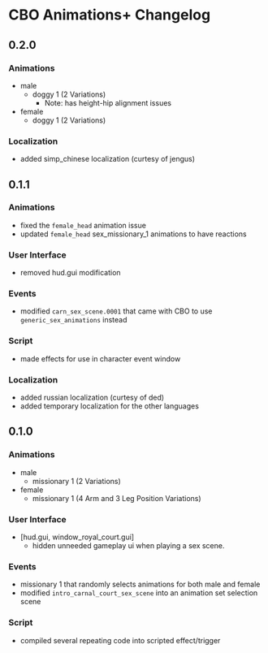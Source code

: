 ﻿# CBO Animations+ Changelog

## 0.2.0

### Animations

- male
  - doggy 1 (2 Variations)
    - Note: has height-hip alignment issues
- female
  - doggy 1 (2 Variations)

### Localization

- added simp_chinese localization (curtesy of jengus)

## 0.1.1

### Animations

- fixed the `female_head` animation issue
- updated `female_head` sex_missionary_1 animations to have reactions

### User Interface

- removed hud.gui modification

### Events

- modified `carn_sex_scene.0001` that came with CBO to use `generic_sex_animations` instead

### Script

- made effects for use in character event window

### Localization

- added russian localization (curtesy of ded)
- added temporary localization for the other languages

## 0.1.0

### Animations

- male
  - missionary 1 (2 Variations)
- female
  - missionary 1 (4 Arm and 3 Leg Position Variations)

### User Interface

- [hud.gui, window_royal_court.gui]
  - hidden unneeded gameplay ui when playing a sex scene.

### Events

- missionary 1 that randomly selects animations for both male and female
- modified `intro_carnal_court_sex_scene` into an animation set selection scene

### Script

- compiled several repeating code into scripted effect/trigger
